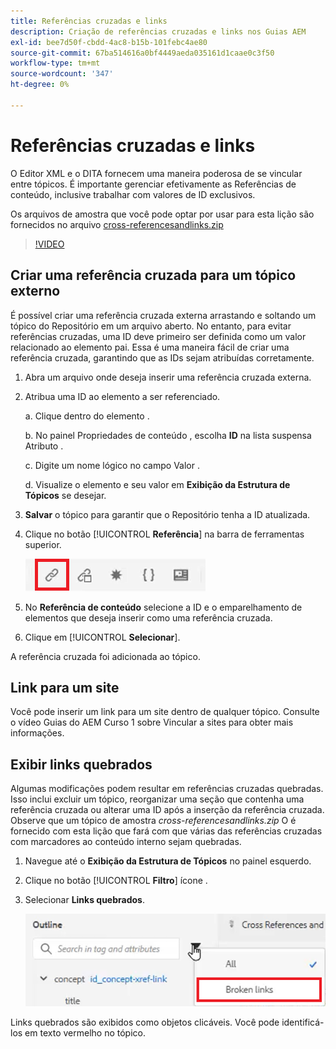 ```yaml
---
title: Referências cruzadas e links
description: Criação de referências cruzadas e links nos Guias AEM
exl-id: bee7d50f-cbdd-4ac8-b15b-101febc4ae80
source-git-commit: 67ba514616a0bf4449aeda035161d1caae0c3f50
workflow-type: tm+mt
source-wordcount: '347'
ht-degree: 0%

---
```


# Referências cruzadas e links

O Editor XML e o DITA fornecem uma maneira poderosa de se vincular entre tópicos. É importante gerenciar efetivamente as Referências de conteúdo, inclusive trabalhar com valores de ID exclusivos.

Os arquivos de amostra que você pode optar por usar para esta lição são fornecidos no arquivo
[cross-referencesandlinks.zip](assets/crossreferencesandlinks.zip)

>[!VIDEO](https://video.tv.adobe.com/v/342764?quality=12&learn=on)

## Criar uma referência cruzada para um tópico externo

É possível criar uma referência cruzada externa arrastando e soltando um tópico do Repositório em um arquivo aberto. No entanto, para evitar referências cruzadas, uma ID deve primeiro ser definida como um valor relacionado ao elemento pai. Essa é uma maneira fácil de criar uma referência cruzada, garantindo que as IDs sejam atribuídas corretamente.

1. Abra um arquivo onde deseja inserir uma referência cruzada externa.

1. Atribua uma ID ao elemento a ser referenciado.

   a. Clique dentro do elemento .

   b. No painel Propriedades de conteúdo , escolha **ID** na lista suspensa Atributo .

   c. Digite um nome lógico no campo Valor .

   d. Visualize o elemento e seu valor em **Exibição da Estrutura de Tópicos** se desejar.

1. **Salvar** o tópico para garantir que o Repositório tenha a ID atualizada.

1. Clique no botão [!UICONTROL **Referência**] na barra de ferramentas superior.

   ![Barra de ferramentas](images/lesson-7/references-icon.png)

1. No **Referência de conteúdo** selecione a ID e o emparelhamento de elementos que deseja inserir como uma referência cruzada.

1. Clique em [!UICONTROL **Selecionar**].

A referência cruzada foi adicionada ao tópico.

## Link para um site

Você pode inserir um link para um site dentro de qualquer tópico. Consulte o vídeo Guias do AEM Curso 1 sobre Vincular a sites para obter mais informações.


## Exibir links quebrados

Algumas modificações podem resultar em referências cruzadas quebradas. Isso inclui excluir um tópico, reorganizar uma seção que contenha uma referência cruzada ou alterar uma ID após a inserção da referência cruzada. Observe que um tópico de amostra _cross-referencesandlinks.zip_ O é fornecido com esta lição que fará com que várias das referências cruzadas com marcadores ao conteúdo interno sejam quebradas.

1. Navegue até o **Exibição da Estrutura de Tópicos** no painel esquerdo.

1. Clique no botão [!UICONTROL **Filtro**] ícone .

1. Selecionar **Links quebrados**.

   ![Lista suspensa de filtros](images/lesson-7/broken-links.png)

Links quebrados são exibidos como objetos clicáveis. Você pode identificá-los em texto vermelho no tópico.

